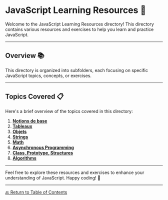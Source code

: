 # JavaScript Learning Resources 🚀

Welcome to the JavaScript Learning Resources directory! This directory contains various resources and exercises to help you learn and practice JavaScript.

---

## Overview 📚

This directory is organized into subfolders, each focusing on specific JavaScript topics, concepts, or exercises.

---

## Topics Covered 📋

Here's a brief overview of the topics covered in this directory:

1. **[Notions de base](01-Notions%20de%20base/index.html)**
2. **[Tableaux](02-Tableaux/index.html)**
3. **[Objets](03-Objets/index.html)**
4. **[Strings](04-String/index.html)**
5. **[Math](05-Math/index.html)**
6. **[Asynchronous Programming](06-Assynchrone/index.html)**
7. **[Class, Prototype, Structures](07-Class,%20Prototype,%20structures/index.html)**
8. **[Algorithms](08-Algorithmes/index.html)**

---

Feel free to explore these resources and exercises to enhance your understanding of JavaScript. Happy coding! 🎉

---

[🔙 Return to Table of Contents](https://kernel-rb.github.io/CSLearningToolkit/)
